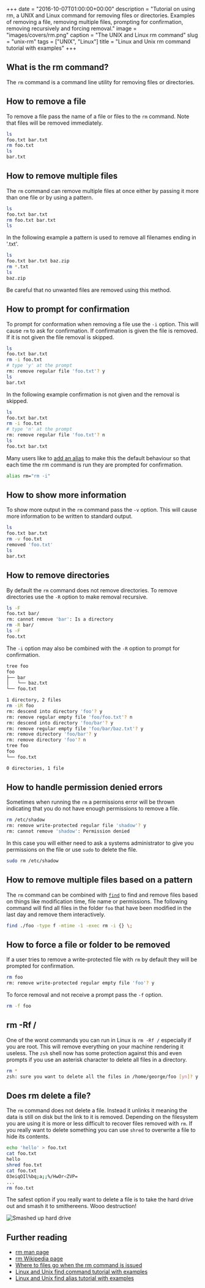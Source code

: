 +++
date = "2016-10-07T01:00:00+00:00"
description = "Tutorial on using rm, a UNIX and Linux command for removing files or directories. Examples of removing a file, removing multiple files, prompting for confirmation, removing recursively and forcing removal."
image = "images/covers/rm.png"
caption = "The UNIX and Linux rm command"
slug = "unix-rm"
tags = ["UNIX", "Linux"]
title = "Linux and Unix rm command tutorial with examples"
+++

## What is the rm command?

The `rm` command is a command line utility for removing files or directories.

## How to remove a file

To remove a file pass the name of a file or files to the `rm` command. Note that
files will be removed immediately.

```sh
ls
foo.txt bar.txt
rm foo.txt
ls
bar.txt
```

## How to remove multiple files

The `rm` command can remove multiple files at once either by passing it more
than one file or by using a pattern.

```sh
ls
foo.txt bar.txt
rm foo.txt bar.txt
ls
```

In the following example a pattern is used to remove all filenames ending in
'.txt'.

```sh
ls
foo.txt bar.txt baz.zip
rm *.txt
ls
baz.zip
```

Be careful that no unwanted files are removed using this method.

## How to prompt for confirmation

To prompt for conformation when removing a file use the `-i` option. This will
cause `rm` to ask for confirmation. If confirmation is given the file is
removed. If it is not given the file removal is skipped.

```sh
ls
foo.txt bar.txt
rm -i foo.txt
# type 'y' at the prompt
rm: remove regular file 'foo.txt'? y
ls
bar.txt
```

In the following example confirmation is not given and the removal is skipped.

```sh
ls
foo.txt bar.txt
rm -i foo.txt
# type 'n' at the prompt
rm: remove regular file 'foo.txt'? n
ls
foo.txt bar.txt
```

Many users like to [add an alias][3] to make this the default behaviour so that
each time the rm command is run they are prompted for confirmation.

```sh
alias rm="rm -i"
```

## How to show more information

To show more output in the `rm` command pass the `-v` option. This will cause
more information to be written to standard output.

```sh
ls
foo.txt bar.txt
rm -v foo.txt
removed 'foo.txt'
ls
bar.txt
```

## How to remove directories

By default the `rm` command does not remove directories. To remove directories
use the `-R` option to make removal recursive.

```sh
ls -F
foo.txt bar/
rm: cannot remove 'bar': Is a directory
rm -R bar/
ls -F
foo.txt
```

The `-i` option may also be combined with the `-R` option to prompt for
confirmation.

```sh
tree foo
foo
├── bar
│   └── baz.txt
└── foo.txt
```

```sh
1 directory, 2 files
rm -iR foo
rm: descend into directory 'foo'? y
rm: remove regular empty file 'foo/foo.txt'? n
rm: descend into directory 'foo/bar'? y
rm: remove regular empty file 'foo/bar/baz.txt'? y
rm: remove directory 'foo/bar'? y
rm: remove directory 'foo'? n
tree foo                                                                (master)
foo
└── foo.txt
```

```sh
0 directories, 1 file
```

## How to handle permission denied errors

Sometimes when running the `rm` a permissions error will be thrown indicating
that you do not have enough permissions to remove a file.

```sh
rm /etc/shadow
rm: remove write-protected regular file 'shadow'? y
rm: cannot remove 'shadow': Permission denied
```

In this case you will either need to ask a systems administrator to give you
permissions on the file or use `sudo` to delete the file.

```sh
sudo rm /etc/shadow
```

## How to remove multiple files based on a pattern

The `rm` command can be combined with [`find`][4] to find and remove files based
on things like modification time, file name or permissions. The following
command will find all files in the folder `foo` that have been modified in the
last day and remove them interactively.

```sh
find ./foo -type f -mtime -1 -exec rm -i {} \;
```

## How to force a file or folder to be removed

If a user tries to remove a write-protected file with `rm` by default they will
be prompted for confirmation.

```sh
rm foo
rm: remove write-protected regular empty file 'foo'? y
```

To force removal and not receive a prompt pass the `-f` option.

```sh
rm -f foo
```

## rm -Rf /

One of the worst commands you can run in Linux is `rm -Rf /` especially if you
are root. This will remove everything on your machine rendering it useless. The
`zsh` shell now has some protection against this and even prompts if you use an
asterisk character to delete all files in a directory.

```sh
rm *
zsh: sure you want to delete all the files in /home/george/foo [yn]? y
```

## Does rm delete a file?

The `rm` command does not delete a file. Instead it unlinks it meaning the data
is still on disk but the link to it is removed. Depending on the filesystem you
are using it is more or less difficult to recover files removed with `rm`. If
you really want to delete something you can use `shred` to overwrite a file to
hide its contents.

```sh
echo 'hello' > foo.txt
cat foo.txt
hello
shred foo.txt
cat foo.txt
O3eiqOIl%bq;a;;%/HwOr<ZVP=
...
rm foo.txt
```

The safest option if you really want to delete a file is to take the hard drive
out and smash it to smithereens. Wooo destruction!

![Smashed up hard drive][5]

## Further reading

- [rm man page][1]
- [rm Wikipedia page][7]
- [Where to files go when the rm command is issued][7]
- [Linux and Unix find command tutorial with examples][3]
- [Linux and Unix find alias tutorial with examples][4]

[1]: http://linux.die.net/man/1/rm
[2]: /images/articles/rm.png "Linux and Unix rm command"
[3]: https://shapeshed.com/unix-alias/
[4]: https://shapeshed.com/unix-find/
[5]: /images/articles/smashed-up-hard-drive.jpg "A destroyed hard drive"
[6]:
  http://unix.stackexchange.com/questions/10883/where-do-files-go-when-the-rm-command-is-issued
[7]: https://en.wikipedia.org/wiki/Rm_(Unix)
